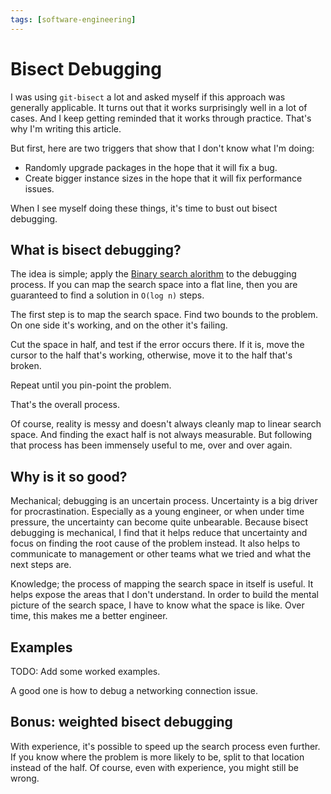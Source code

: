 ```yaml
---
tags: [software-engineering]
---
```

# Bisect Debugging

I was using `git-bisect` a lot and asked myself if this approach was generally applicable. It turns out that it works surprisingly well in a lot of cases. And I keep getting reminded that it works through practice. That's why I'm writing this article.

But first, here are two triggers that show that I don't know what I'm doing:

* Randomly upgrade packages in the hope that it will fix a bug.
* Create bigger instance sizes in the hope that it will fix performance issues.

When I see myself doing these things, it's time to bust out bisect debugging.

## What is bisect debugging?

The idea is simple; apply the [Binary search alorithm](https://en.wikipedia.org/wiki/Binary_search_algorithm) to the debugging process. If you can map the search space into a flat line, then you are guaranteed to find a solution in `O(log n)` steps.

The first step is to map the search space. Find two bounds to the problem. On one side it's working, and on the other it's failing.

Cut the space in half, and test if the error occurs there. If it is, move the cursor to the half that's working, otherwise, move it to the half that's broken.

Repeat until you pin-point the problem.

That's the overall process.

Of course, reality is messy and doesn't always cleanly map to linear search space. And finding the exact half is not always measurable. But following that process has been immensely useful to me, over and over again.

## Why is it so good?

Mechanical; debugging is an uncertain process. Uncertainty is a big driver for procrastination. Especially as a young engineer, or when under time pressure, the uncertainty can become quite unbearable. Because bisect debugging is mechanical, I find that it helps reduce that uncertainty and focus on finding the root cause of the problem instead. It also helps to communicate to management or other teams what we tried and what the next steps are.

Knowledge; the process of mapping the search space in itself is useful. It helps expose the areas that I don't understand. In order to build the mental picture of the search space, I have to know what the space is like. Over time, this makes me a better engineer.

## Examples

TODO: Add some worked examples.

A good one is how to debug a networking connection issue.

## Bonus: weighted bisect debugging

With experience, it's possible to speed up the search process even further. If you know where the problem is more likely to be, split to that location instead of the half. Of course, even with experience, you might still be wrong.